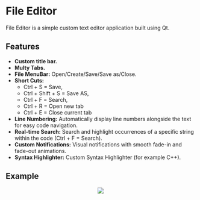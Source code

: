 # File Editor

File Editor is a simple custom text editor application built using Qt.

## Features
- **Custom title bar.**
- **Multy Tabs.**
- **File MenuBar:** Open/Create/Save/Save as/Close.
- **Short Cuts:**
  - Ctrl + S = Save,
  - Ctrl + Shift + S = Save AS,
  - Ctrl + F = Search,
  - Ctrl + R = Open new tab
  - Ctrl + E = Close current tab
- **Line Numbering:** Automatically display line numbers alongside the text for easy code navigation.
- **Real-time Search:** Search and highlight occurrences of a specific string within the code (Ctrl + F = Search).
- **Custom Notifications:** Visual notifications with smooth fade-in and fade-out animations.
- **Syntax Highlighter:** Custom Syntax Highlighter (for example C++).

## Example

<div align="center">
  <img src="https://github.com/user-attachments/assets/c20ae571-9a0d-4875-88b6-f0dbbd7f316c"/>
<div/>

